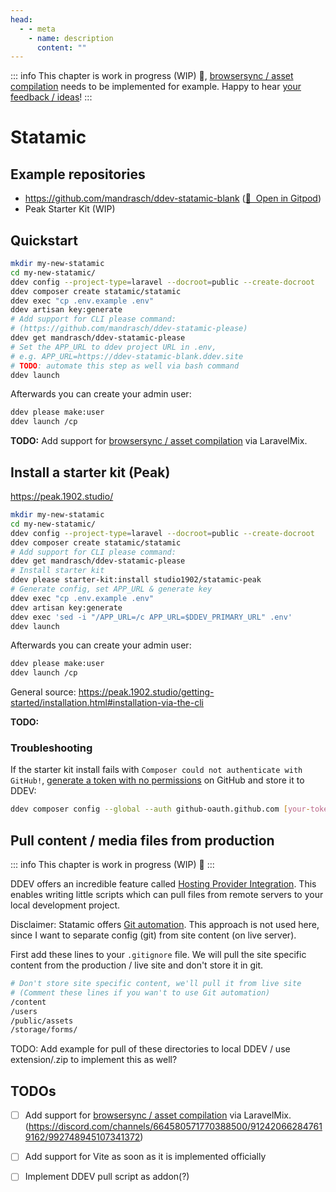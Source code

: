```yaml
---
head:
  - - meta
    - name: description
      content: ""
---
```


::: info
This chapter is work in progress (WIP) 🚧, [browsersync / asset compilation](https://github.com/tyler36/ddev-browsersync#laravel-mix-example) needs to be implemented for example. Happy to hear [your feedback / ideas](https://github.com/mandrasch/my-ddev-lab/issues)!
:::

# Statamic

## Example repositories

- https://github.com/mandrasch/ddev-statamic-blank ([🚀&nbsp; Open in Gitpod](https://gitpod.io/#https://github.com/mandrasch/ddev-statamic-blank/))
- Peak Starter Kit (WIP)

## Quickstart

```bash
mkdir my-new-statamic
cd my-new-statamic/
ddev config --project-type=laravel --docroot=public --create-docroot
ddev composer create statamic/statamic
ddev exec "cp .env.example .env"
ddev artisan key:generate
# Add support for CLI please command:
# (https://github.com/mandrasch/ddev-statamic-please)
ddev get mandrasch/ddev-statamic-please
# Set the APP_URL to ddev project URL in .env,
# e.g. APP_URL=https://ddev-statamic-blank.ddev.site
# TODO: automate this step as well via bash command
ddev launch
```

Afterwards you can create your admin user:

```bash
ddev please make:user
ddev launch /cp
```

**TODO:** Add support for [browsersync / asset compilation](https://github.com/tyler36/ddev-browsersync#laravel-mix-example) via LaravelMix.

## Install a starter kit (Peak)

https://peak.1902.studio/

```bash
mkdir my-new-statamic
cd my-new-statamic/
ddev config --project-type=laravel --docroot=public --create-docroot
ddev composer create statamic/statamic
# Add support for CLI please command:
ddev get mandrasch/ddev-statamic-please
# Install starter kit 
ddev please starter-kit:install studio1902/statamic-peak
# Generate config, set APP_URL & generate key
ddev exec "cp .env.example .env"
ddev artisan key:generate
ddev exec 'sed -i "/APP_URL=/c APP_URL=$DDEV_PRIMARY_URL" .env'
ddev launch
```

Afterwards you can create your admin user:

```bash
ddev please make:user
ddev launch /cp
```

General source: https://peak.1902.studio/getting-started/installation.html#installation-via-the-cli

**TODO:** 
### Troubleshooting

If the starter kit install fails with `Composer could not authenticate with GitHub!`, [generate a token with no permissions](https://github.com/settings/tokens/new) on GitHub and store it to DDEV:

```bash
ddev composer config --global --auth github-oauth.github.com [your-token-here]
```

## Pull content / media files from production

::: info
This chapter is work in progress (WIP) 🚧
:::

DDEV offers an incredible feature called [Hosting Provider Integration](https://ddev.readthedocs.io/en/stable/users/providers/provider-introduction/). This enables writing little scripts which can pull files from remote servers to your local development project.

Disclaimer: Statamic offers [Git automation](https://statamic.dev/git-automation). This approach is not used here, since I want to separate config (git) from site content (on live server). 

First add these lines to your `.gitignore` file. We will pull the site specific content from the production / live site and don't store it in git.

```bash
# Don't store site specific content, we'll pull it from live site
# (Comment these lines if you wan't to use Git automation)
/content
/users
/public/assets
/storage/forms/
```

TODO: Add example for pull of these directories to local DDEV / use extension/.zip to implement this as well?

## TODOs

- [ ] Add support for [browsersync / asset compilation](https://github.com/tyler36/ddev-browsersync#laravel-mix-example) via LaravelMix.
(https://discord.com/channels/664580571770388500/912420662847619162/992748945107341372)
- [ ] Add support for Vite as soon as it is implemented officially
- [ ] Implement DDEV pull script as addon(?)

